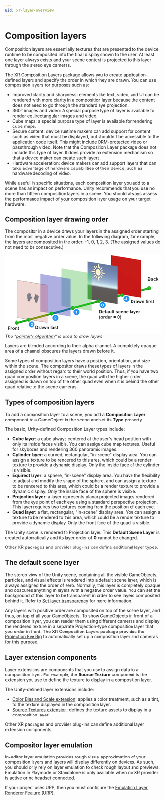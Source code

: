 ```yaml
---
uid: xr-layer-overview
---
```


# Composition layers

Composition layers are essentially textures that are presented to the device runtime to be composited into the final display shown to the user. At least one layer always exists and your scene content is projected to this layer through the stereo eye cameras.

The XR Composition Layers package allows you to create application-defined layers and specify the order in which they are drawn. You can use composition layers for purposes such as:

* Improved clarity and sharpness: elements like text, video, and UI can be rendered with more clarity in a composition layer because the content does not need to go through the standard eye projection.
* 360° images and video: A special purpose type of layer is available to render equirectangular images and video.
* Cube maps: a special purpose type of layer is available for rendering cube maps.
* Secure content: device runtime makers can add support for content such as video that must be displayed, but shouldn't be accessible to the application code itself. This might include DRM-protected video or passthrough video. Note that the Composition Layer package does not include this type of layer. It does provide an extension mechanism so that a device maker can create such layers.
* Hardware acceleration: device makers can add support layers that can take advantage of hardware capabilities of their device, such as hardware decoding of video.

While useful in specific situations, each composition layer you add to a scene has an impact on performance. Unity recommends that you use no more than fifteen composition layers in a scene. You should always assess the performance impact of your composition layer usage on your target hardware.

## Composition layer drawing order

The compositor in a device draws your layers in the assigned order starting from the most negative order value. In the following diagram, for example, the layers are composited in the order: -1, 0, 1, 2, 3. (The assigned values do not need to be consecutive.)

![Layer drawing order](images/PaintersAlgorithm.png)<br /> *The "[painter's algorithm](https://en.wikipedia.org/wiki/Painter%27s_algorithm)" is used to draw layers*

Layers are blended according to their alpha channel. A completely opaque area of a channel obscures the layers drawn before it.

Some types of composition layers have a position, orientation, and size within the scene. The compositor draws these types of layers in the assigned order without regard to their world position. Thus, if you have two quad composition layers in a scene, the quad with the higher order assigned is drawn on top of the other quad even when it is behind the other quad relative to the scene cameras.

## Types of composition layers

To add a composition layer to a scene, you add a **Composition Layer** component to a GameObject in the scene and set its **Type** property.

The basic, Unity-defined Composition Layer types include:

* __Cube layer__: a cube always centered at the user's head position with only its inside faces visible. You can assign cube map textures. Useful for skyboxes and rendering 360 panoramic images.
* __Cylinder layer__: a curved, rectangular, "in-scene" display area. You can assign a texture to be rendered to this area, which could be a render texture to provide a dynamic display. Only the inside face of the cylinder is visible.
* __Equirect layer__: a sphere, "in-scene" display area. You have the flexibility to adjust and modify the shape of the sphere, and can assign a texture to be rendered to this area, which could be a render texture to provide a dynamic display. Only the inside face of the sphere is visible.
* __Projection layer__: a layer represents planar projected images rendered from the eye point of each eye using a standard perspective projection. This layer requires two textures coming from the position of each eye.
* __Quad layer__: a flat, rectangular, "in-scene" display area. You can assign a texture to be rendered to this area, which could be a render texture to provide a dynamic display. Only the front face of the quad is visible.

The Unity scene is rendered to Projection layer. This __Default Scene Layer__ is created automatically and its layer order of __0__ cannot be changed.

Other XR packages and provider plug-ins can define additional layer types.

## The default scene layer

The stereo view of the Unity scene, containing all the visible GameObjects, particles, and visual effects is rendered into a default scene layer, which is always assigned the order of zero. Normally, this layer is completely opaque and obscures anything in layers with a negative order value. You can set the background of this layer to be transparent in order to see layers composited behind it. Refer to [Set layer transparency](xref:xr-layers-transparency) for more information.

Any layers with positive order are composited on top of the scene layer, and thus, on top of all your GameObjects. To show GameObjects in front of a composition layer, you can render them using different cameras and display the rendered texture in a separate Projection-type composition layer that you order in front. The XR Composition Layers package provides the [Projection Eye Rig](xref:xr-layers-projection-eye-rig) to automatically set up a composition layer and cameras for this purpose.

## Layer extension components

Layer extensions are components that you use to assign data to a composition layer. For example, the **Source Texture** component is the extension you use to define the texture to display in a composition layer.

The Unity-defined layer extensions include:

* [Color Bias and Scale extension](xref:xr-layers-color-bias-scale): applies a color treatment, such as a tint, to the texture displayed in the composition layer.
* [Source Textures extension](xref:xr-layers-source-textures): defines the texture assets to display in a composition layer.


Other XR packages and provider plug-ins can define additional layer extension components.

## Compositor layer emulation

In-editor layer emulation provides rough visual approximation of your composition layers and layers will display differently on devices. As such, you should only rely on layer emulation to check rough layout and previews. Emulation In Playmode or Standalone is only available when no XR provider is active or no headset connected.

If your project uses URP, then you must configure the [Emulation Layer Renderer Feature (URP)](xref:xr-layers-settings#emulation-layer-renderer-feature).
